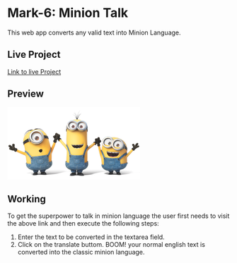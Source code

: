 # Mark-6: Minion Talk
This web app converts any valid text into Minion Language. 

## Live Project
[Link to live Project](https://neo-g-camp-mark-six.vercel.app/)

## Preview
![App screenhot](https://github.com/Tejeshwer25/final_portfolio/blob/master/src/images/minionTranslator_project.png)

## Working 
To get the superpower to talk in minion language the user first needs to visit the above link and then execute the following steps: 
1. Enter the text to be converted in the textarea field. 
2. Click on the translate buttom.
BOOM! your normal english text is converted into the classic minion language. 

